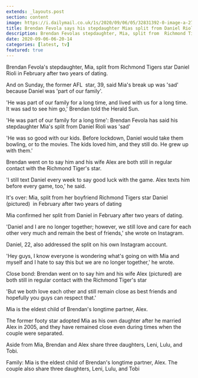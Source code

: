```yaml
---
extends: _layouts.post
section: content
image: https://i.dailymail.co.uk/1s/2020/09/06/05/32831392-0-image-a-27_1599367422550.jpg 
title: Brendan Fevola says his stepdaughter Mias split from Daniel Rioli was sad 
description: Brendan Fevolas stepdaughter, Mia, split from  Richmond Tigers star Daniel Rioli in February after two years of dating. 
date: 2020-09-06-06-20-14 
categories: [latest, tv] 
featured: true 
--- 
```

Brendan Fevola's stepdaughter, Mia, split from Richmond Tigers star Daniel Rioli in February after two years of dating.

And on Sunday, the former AFL  star, 39, said Mia's break up was 'sad' because Daniel was 'part of our family'.

'He was part of our family for a long time, and lived with us for a long time. It was sad to see him go,' Brendan told the Herald Sun.

'He was part of our family for a long time': Brendan Fevola has said his stepdaughter Mia's split from Daniel Rioli was 'sad'

'He was so good with our kids. Before lockdown, Daniel would take them bowling, or to the movies. The kids loved him, and they still do. He grew up with them.'

Brendan went on to say him and his wife Alex are both still in regular contact with the Richmond Tiger's star.

'I still text Daniel every week to say good luck with the game. Alex texts him before every game, too,' he said.

It's over: Mia, split from her boyfriend Richmond Tigers star Daniel (pictured)  in February after two years of dating

Mia confirmed her split from Daniel in February after two years of dating. 

'Daniel and I are no longer together; however, we still love and care for each other very much and remain the best of friends,' she wrote on Instagram.

Daniel, 22, also addressed the split on his own Instagram account. 

'Hey guys, I know everyone is wondering what's going on with Mia and myself and I hate to say this but we are no longer together,' he wrote.

Close bond: Brendan went on to say him and his wife Alex (pictured) are both still in regular contact with the Richmond Tiger's star

'But we both love each other and still remain close as best friends and hopefully you guys can respect that.' 

Mia is the eldest child of Brendan's longtime partner, Alex.

The former footy star adopted Mia as his own daughter after he married Alex in 2005, and they have remained close even during times when the couple were separated.

Aside from Mia, Brendan and Alex share three daughters, Leni, Lulu, and Tobi.

Family: Mia is the eldest child of Brendan's longtime partner, Alex. The couple also share three daughters, Leni, Lulu, and Tobi

